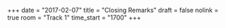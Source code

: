 +++
date = "2017-02-07"
title = "Closing Remarks"
draft = false
nolink = true 
room = "Track 1"
time_start = "1700"
+++
